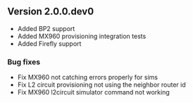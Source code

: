 Version 2.0.0.dev0
------------------

- Added BP2 support
- Added MX960 provisioning integration tests
- Added Firefly support

### Bug fixes

- Fix MX960 not catching errors properly for sims
- Fix L2 circuit provisioning not using the neighbor router id
- Fix MX960 l2circuit simulator command not working
